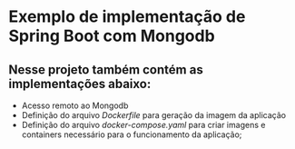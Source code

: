 # Exemplo de implementação de Spring Boot com Mongodb
## Nesse projeto também contém as implementações abaixo: 
* Acesso remoto ao Mongodb
* Definição do arquivo *Dockerfile* para geração da imagem da aplicação
* Definição do arquivo *docker-compose.yaml* para criar imagens e containers necessário para o funcionamento da aplicação;
